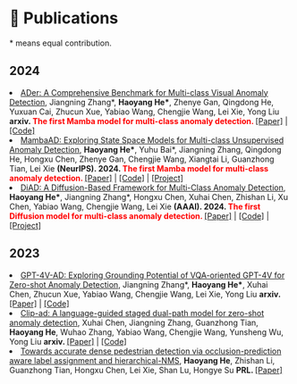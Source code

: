 # 📝 Publications  

\* means equal contribution.




## 2024

<li><a href="https://arxiv.org/abs/2404.06564">ADer: A Comprehensive Benchmark for Multi-class Visual Anomaly Detection</a>,  
     Jiangning Zhang*, <strong>Haoyang He*</strong>, Zhenye Gan, Qingdong He, Yuxuan Cai, Zhucun Xue, Yabiao Wang, Chengjie Wang, Lei Xie, Yong Liu
      <strong>arxiv. <span style="color:red"> The first Mamba model for multi-class anomaly detection. </span> </strong> <a href="https://arxiv.org/pdf/2406.03262">[Paper]</a> | <a href="https://github.com/zhangzjn/ader">[Code]</a>  </li>

<li><a href="https://arxiv.org/abs/2404.06564">MambaAD: Exploring State Space Models for Multi-class Unsupervised Anomaly Detection</a>,  
     <strong>Haoyang He*</strong>, Yuhu Bai*, Jiangning Zhang, Qingdong He, Hongxu Chen, Zhenye Gan, Chengjie Wang, Xiangtai Li, Guanzhong Tian, Lei Xie 
      <strong>(NeurIPS). 2024. <span style="color:red"> The first Mamba model for multi-class anomaly detection. </span> </strong> <a href="https://arxiv.org/abs/2404.06564">[Paper]</a> | <a href="https://github.com/lewandofskee/MambaAD">[Code]</a> | <a href="https://lewandofskee.github.io/projects/MambaAD">[Project]</a> </li>

<li><a href="https://ojs.aaai.org/index.php/AAAI/article/view/28690">DiAD: A Diffusion-Based Framework for Multi-Class Anomaly Detection</a>,  
     <strong>Haoyang He*</strong>, Jiangning Zhang*, Hongxu Chen, Xuhai Chen, Zhishan Li, Xu Chen, Yabiao Wang, Chengjie Wang, Lei Xie 
      <strong>(AAAI). 2024. <span style="color:red"> The first Diffusion model for multi-class anomaly detection. </span> </strong> <a href="https://ojs.aaai.org/index.php/AAAI/article/view/28690">[Paper]</a> | <a href="https://github.com/lewandofskee/DiAD">[Code]</a> | <a href="https://lewandofskee.github.io/projects/diad">[Project]</a> </li>

## 2023

<li><a href="https://arxiv.org/abs/2311.02612">GPT-4V-AD: Exploring Grounding Potential of VQA-oriented GPT-4V for Zero-shot Anomaly Detection</a>,  
     Jiangning Zhang*, <strong>Haoyang He*</strong>, Xuhai Chen, Zhucun Xue, Yabiao Wang, Chengjie Wang, Lei Xie, Yong Liu
      <strong>arxiv. <span style="color:red"></span> </strong> <a href="https://arxiv.org/abs/2311.02612">[Paper]</a> | <a href="https://github.com/zhangzjn/GPT-4V-AD">[Code]</a> </li>

<li><a href="https://arxiv.org/abs/2311.00453">Clip-ad: A language-guided staged dual-path model for zero-shot anomaly detection</a>,  
     Xuhai Chen, Jiangning Zhang, Guanzhong Tian, <strong>Haoyang He</strong>, Wuhao Zhang, Yabiao Wang, Chengjie Wang, Yunsheng Wu, Yong Liu 
      <strong>arxiv. <span style="color:red">  </span> </strong> <a href="https://arxiv.org/abs/2311.00453">[Paper]</a> | <a href="https://github.com/ByChelsea/CLIP-AD">[Code]</a> </li>

<li><a href="https://www.sciencedirect.com/science/article/abs/pii/S0167865523002398">Towards accurate dense pedestrian detection via occlusion-prediction aware label assignment and hierarchical-NMS</a>,  
     <strong>Haoyang He</strong>, Zhishan Li, Guanzhong Tian, Hongxu Chen, Lei Xie, Shan Lu, Hongye Su 
      <strong>PRL. <span style="color:red"> </span> </strong> <a href="https://www.sciencedirect.com/science/article/abs/pii/S0167865523002398">[Paper]</a> </li>


